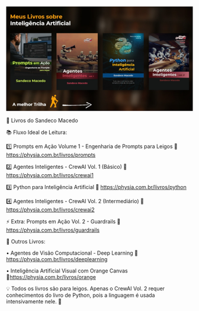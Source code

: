 ![Trilha de Estudos](https://raw.githubusercontent.com/ecodelearn/canais-sandeco/main/melhor_trilha.jpeg)


📓 Livros do Sandeco Macedo

📚 Fluxo Ideal de Leitura:

1️⃣ Prompts em Ação Volume 1 - Engenharia de Prompts para Leigos
🔗 https://physia.com.br/livros/prompts

2️⃣ Agentes Inteligentes - CrewAI Vol. 1 (Básico)
🔗 https://physia.com.br/livros/crewai1

3️⃣ Python para Inteligência Artificial
🔗 https://physia.com.br/livros/python

4️⃣ Agentes Inteligentes - CrewAI Vol. 2 (Intermediário)
🔗 https://physia.com.br/livros/crewai2

⚡ Extra: Prompts em Ação Vol. 2 - Guardrails
🔗 https://physia.com.br/livros/guardrails


📖 Outros Livros:

• Agentes de Visão Computacional - Deep Learning
🔗 https://physia.com.br/livros/deeplearning

• Inteligência Artificial Visual com Orange Canvas
🔗https://physia.com.br/livros/orange

💡 Todos os livros são para leigos. Apenas o CrewAI Vol. 2 requer conhecimentos do livro de Python, pois a linguagem é usada intensivamente nele. 🚀
